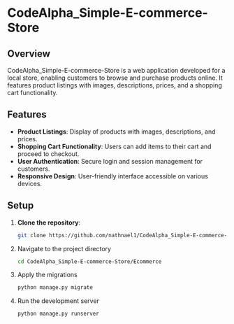 # CodeAlpha_Simple-E-commerce-Store

## Overview
CodeAlpha_Simple-E-commerce-Store is a web application developed for a local store, enabling customers to browse and purchase products online. It features product listings with images, descriptions, prices, and a shopping cart functionality.

## Features
- **Product Listings**: Display of products with images, descriptions, and prices.
- **Shopping Cart Functionality**: Users can add items to their cart and proceed to checkout.
- **User Authentication**: Secure login and session management for customers.
- **Responsive Design**: User-friendly interface accessible on various devices.

## Setup
1. **Clone the repository**:
   ```sh
   git clone https://github.com/nathnael1/CodeAlpha_Simple-E-commerce-Storegit
2. Navigate to the project directory  
    ```sh
    cd CodeAlpha_Simple-E-commerce-Store/Ecommerce
3. Apply the migrations  
    ```sh
    python manage.py migrate
4. Run the development server  
    ```sh
    python manage.py runserver
